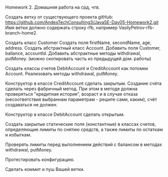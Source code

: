 Homework 2.
Домашняя работа на срд, чтв.


Создать ветку от существующего проекта gitHub: https://github.com/AndesTechConsulting3/JavaSE-Day05-Homework2.git
Имя ветки должно содержать строку rfb, например VasilyPetrov-rfb-branch-home2.

Создать класс Customer Создать поля firstName, secondName, age, address.
Создать абстрактный класс Account. Добавить поля Customer, ballance, accountId.
Добавить абстрактные методы withdrawal, putMoney.
(можно скопировать часть из предыдущей дом. работы)

Создать классы счетов DebitAccount и CreditAccount как потомки Account.
Реализовать методы withdrawal, putMoney.

Конструктор в классе CreditAccount сделать закрытым. Создание счёта сделать через фабричный метод.
При этом в методе должна проверяться "кредитная история", возраст и в случае отказа 
(несоответствия выбраннам параметрам - решите сами, каким),
счёт создаваться не должен. 

Конструктор в классе DebitAccount сделать открытым.

Создать закрытые статические поля (константные) в классах счетов, определяющие лимиты по снятию средств,
а также лимиты по остаткам и избыткам.

Проверять лимиты перед выполнением действий с балансом в методах
withdrawal, putMoney.

Протестировать конфигурацию. 

Сделать коммит и пуш Вашей ветки.
